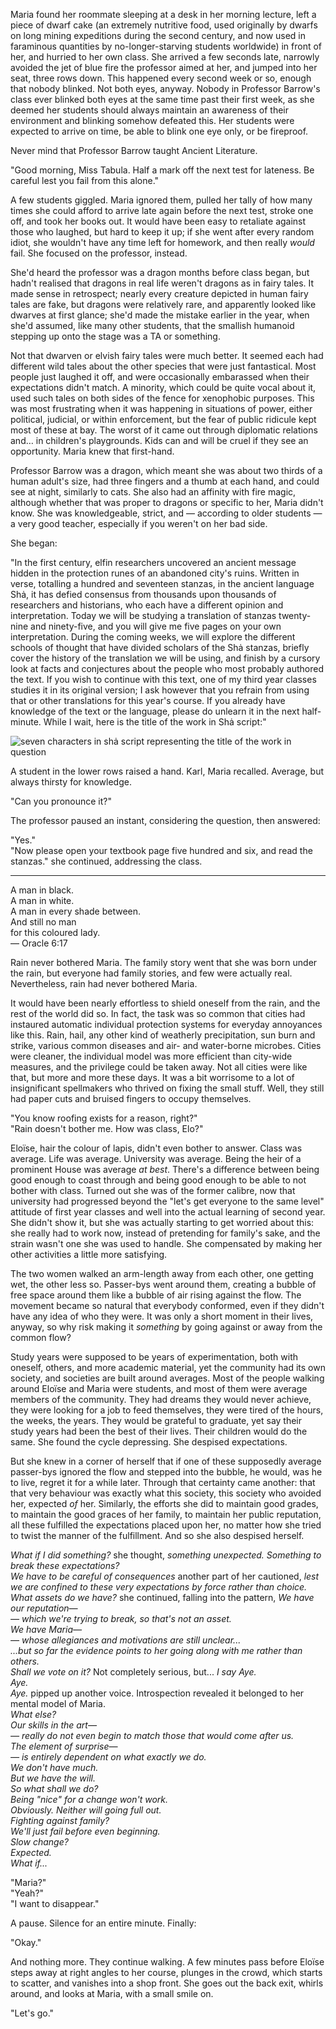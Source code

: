Maria found her roommate sleeping at a desk in her morning lecture, left a piece of dwarf cake (an extremely nutritive food, used originally by dwarfs on long mining expeditions during the second century, and now used in faraminous quantities by no-longer-starving students worldwide) in front of her, and hurried to her own class. She arrived a few seconds late, narrowly avoided the jet of blue fire the professor aimed at her, and jumped into her seat, three rows down. This happened every second week or so, enough that nobody blinked. Not both eyes, anyway. Nobody in Professor Barrow's class ever blinked both eyes at the same time past their first week, as she deemed her students should always maintain an awareness of their environment and blinking somehow defeated this. Her students were expected to arrive on time, be able to blink one eye only, or be fireproof.

Never mind that Professor Barrow taught Ancient Literature.

"Good morning, Miss Tabula. Half a mark off the next test for lateness. Be careful lest you fail from this alone."

A few students giggled. Maria ignored them, pulled her tally of how many times she could afford to arrive late again before the next test, stroke one off, and took her books out. It would have been easy to retaliate against those who laughed, but hard to keep it up; if she went after every random idiot, she wouldn't have any time left for homework, and then really *would* fail. She focused on the professor, instead.

She'd heard the professor was a dragon months before class began, but hadn't realised that dragons in real life weren't dragons as in fairy tales. It made sense in retrospect; nearly every creature depicted in human fairy tales are fake, but dragons were relatively rare, and apparently looked like dwarves at first glance; she'd made the mistake earlier in the year, when she'd assumed, like many other students, that the smallish humanoid stepping up onto the stage was a TA or something.

Not that dwarven or elvish fairy tales were much better. It seemed each had different wild tales about the other species that were just fantastical. Most people just laughed it off, and were occasionally embarassed when their expectations didn't match. A minority, which could be quite vocal about it, used such tales on both sides of the fence for xenophobic purposes. This was most frustrating when it was happening in situations of power, either political, judicial, or within enforcement, but the fear of public ridicule kept most of these at bay. The worst of it came out through diplomatic relations and… in children's playgrounds. Kids can and will be cruel if they see an opportunity. Maria knew that first-hand.

Professor Barrow was a dragon, which meant she was about two thirds of a human adult's size, had three fingers and a thumb at each hand, and could see at night, similarly to cats. She also had an affinity with fire magic, although whether that was proper to dragons or specific to her, Maria didn't know. She was knowledgeable, strict, and — according to older students — a very good teacher, especially if you weren't on her bad side.

She began:

"In the first century, elfin researchers uncovered an ancient message hidden in the protection runes of an abandoned city's ruins. Written in verse, totalling a hundred and seventeen stanzas, in the ancient language Shȧ, it has defied consensus from thousands upon thousands of researchers and historians, who each have a different opinion and interpretation. Today we will be studying a translation of stanzas twenty-nine and ninety-five, and you will give me five pages on your own interpretation. During the coming weeks, we will explore the different schools of thought that have divided scholars of the Shȧ stanzas, briefly cover the history of the translation we will be using, and finish by a cursory look at facts and conjectures about the people who most probably authored the text. If you wish to continue with this text, one of my third year classes studies it in its original version; I ask however that you refrain from using that or other translations for this year's course. If you already have knowledge of the text or the language, please do unlearn it in the next half-minute. While I wait, here is the title of the work in Shȧ script:"

![seven characters in shȧ script representing the title of the work in question](/sha/oracle-1-2-c.png)

A student in the lower rows raised a hand. Karl, Maria recalled. Average, but always thirsty for knowledge.

"Can you pronounce it?"

The professor paused an instant, considering the question, then answered:

"Yes."  
"Now please open your textbook page five hundred and six, and read the stanzas." she continued, addressing the class.

***

A man in black.  
A man in white.  
A man in every shade between.  
And still no man  
for this coloured lady.  
— Oracle 6:17

Rain never bothered Maria. The family story went that she was born under the rain, but everyone had family stories, and few were actually real. Nevertheless, rain had never bothered Maria.

It would have been nearly effortless to shield oneself from the rain, and the rest of the world did so. In fact, the task was so common that cities had instaured automatic individual protection systems for everyday annoyances like this. Rain, hail, any other kind of weatherly precipitation, sun burn and strike, various common diseases and air- and water-borne microbes. Cities were cleaner, the individual model was more efficient than city-wide measures, and the privilege could be taken away. Not all cities were like that, but more and more these days. It was a bit worrisome to a lot of insignificant spellmakers who thrived on fixing the small stuff. Well, they still had paper cuts and bruised fingers to occupy themselves.

"You know roofing exists for a reason, right?"  
"Rain doesn't bother me. How was class, Elo?"

Eloïse, hair the colour of lapis, didn't even bother to answer. Class was average. Life was average. University was average. Being the heir of a prominent House was average *at best*. There's a difference between being good enough to coast through and being good enough to be able to not bother with class. Turned out she was of the former calibre, now that university had progressed beyond the "let's get everyone to the same level" attitude of first year classes and well into the actual learning of second year. She didn't show it, but she was actually starting to get worried about this: she really had to work now, instead of pretending for family's sake, and the strain wasn't one she was used to handle. She compensated by making her other activities a little more satisfying.

The two women walked an arm-length away from each other, one getting wet, the other less so. Passer-bys went around them, creating a bubble of free space around them like a bubble of air rising against the flow. The movement became so natural that everybody conformed, even if they didn't have any idea of who they were. It was only a short moment in their lives, anyway, so why risk making it *something* by going against or away from the common flow?

Study years were supposed to be years of experimentation, both with oneself, others, and more academic material, yet the community had its own society, and societies are built around averages. Most of the people walking around Eloïse and Maria were students, and most of them were average members of the community. They had dreams they would never achieve, they were looking for a job to feed themselves, they were tired of the hours, the weeks, the years. They would be grateful to graduate, yet say their study years had been the best of their lives. Their children would do the same. She found the cycle depressing. She despised expectations.

But she knew in a corner of herself that if one of these supposedly average passer-bys ignored the flow and stepped into the bubble, he would, was he to live, regret it for a while later. Through that certainty came another: that that very behaviour was exactly what this society, this society who avoided her, expected *of* her. Similarly, the efforts she did to maintain good grades, to maintain the good graces of her family, to maintain her public reputation, all these fulfilled the expectations placed upon her, no matter how she tried to twist the manner of the fulfillment. And so she also despised herself.

_What if I did something?_ she thought, _something unexpected. Something to break these expectations?_  
_We have to be careful of consequences_ another part of her cautioned, _lest we are confined to these very expectations by force rather than choice._  
_What assets do we have?_ she continued, falling into the pattern, _We have our reputation—_  
_— which we're trying to break, so that's not an asset._  
_We have Maria—_  
_— whose allegiances and motivations are still unclear..._  
_...but so far the evidence points to her going along with me rather than others._  
_Shall we vote on it?_ Not completely serious, but... _I say Aye._  
_Aye._  
_Aye._ pipped up another voice. Introspection revealed it belonged to her mental model of Maria.  
_What else?_  
_Our skills in the art—_  
_— really do not even begin to match those that would come after us._  
_The element of surprise—_  
_— is entirely dependent on what exactly we do._  
_We don't have much._  
_But we have the will._  
_So what shall we do?_  
_Being "nice" for a change won't work._  
_Obviously. Neither will going full out._  
_Fighting against family?_  
_We'll just fail before even beginning._  
_Slow change?_  
_Expected._  
_What if..._

"Maria?"  
"Yeah?"  
"I want to disappear."

A pause. Silence for an entire minute. Finally:

"Okay."

And nothing more. They continue walking. A few minutes pass before Eloïse steps away at right angles to her course, plunges in the crowd, which starts to scatter, and vanishes into a shop front. She goes out the back exit, whirls around, and looks at Maria, with a small smile on.

"Let's go."
